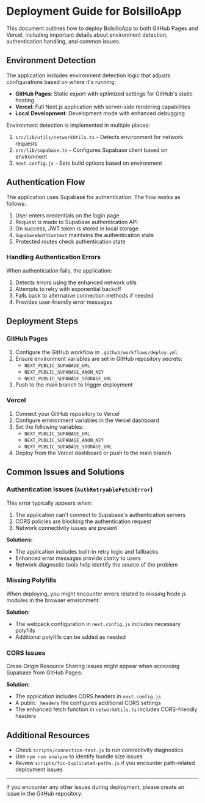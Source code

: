 # Deployment Guide for BolsilloApp

This document outlines how to deploy BolsilloApp to both GitHub Pages and Vercel, including important details about environment detection, authentication handling, and common issues.

## Environment Detection

The application includes environment detection logic that adjusts configurations based on where it's running:

- **GitHub Pages**: Static export with optimized settings for GitHub's static hosting
- **Vercel**: Full Next.js application with server-side rendering capabilities
- **Local Development**: Development mode with enhanced debugging

Environment detection is implemented in multiple places:

1. `src/lib/utils/networkUtils.ts` - Detects environment for network requests
2. `src/lib/supabase.ts` - Configures Supabase client based on environment
3. `next.config.js` - Sets build options based on environment

## Authentication Flow

The application uses Supabase for authentication. The flow works as follows:

1. User enters credentials on the login page
2. Request is made to Supabase authentication API
3. On success, JWT token is stored in local storage
4. `SupabaseAuthContext` maintains the authentication state
5. Protected routes check authentication state

### Handling Authentication Errors

When authentication fails, the application:

1. Detects errors using the enhanced network utils
2. Attempts to retry with exponential backoff
3. Falls back to alternative connection methods if needed
4. Provides user-friendly error messages

## Deployment Steps

### GitHub Pages

1. Configure the GitHub workflow in `.github/workflows/deploy.yml`
2. Ensure environment variables are set in GitHub repository secrets:
   - `NEXT_PUBLIC_SUPABASE_URL`  
   - `NEXT_PUBLIC_SUPABASE_ANON_KEY`
   - `NEXT_PUBLIC_SUPABASE_STORAGE_URL`
3. Push to the main branch to trigger deployment

### Vercel

1. Connect your GitHub repository to Vercel
2. Configure environment variables in the Vercel dashboard
3. Set the following variables:
   - `NEXT_PUBLIC_SUPABASE_URL`
   - `NEXT_PUBLIC_SUPABASE_ANON_KEY`
   - `NEXT_PUBLIC_SUPABASE_STORAGE_URL`
4. Deploy from the Vercel dashboard or push to the main branch

## Common Issues and Solutions

### Authentication Issues (`AuthRetryableFetchError`)

This error typically appears when:

1. The application can't connect to Supabase's authentication servers
2. CORS policies are blocking the authentication request
3. Network connectivity issues are present

**Solutions:**

- The application includes built-in retry logic and fallbacks
- Enhanced error messages provide clarity to users
- Network diagnostic tools help identify the source of the problem

### Missing Polyfills

When deploying, you might encounter errors related to missing Node.js modules in the browser environment:

**Solution:**

- The webpack configuration in `next.config.js` includes necessary polyfills
- Additional polyfills can be added as needed

### CORS Issues

Cross-Origin Resource Sharing issues might appear when accessing Supabase from GitHub Pages:

**Solution:**

- The application includes CORS headers in `next.config.js`
- A public `_headers` file configures additional CORS settings
- The enhanced fetch function in `networkUtils.ts` includes CORS-friendly headers

## Additional Resources

- Check `scripts/connection-test.js` to run connectivity diagnostics
- Use `npm run analyze` to identify bundle size issues
- Review `scripts/fix-duplicated-paths.js` if you encounter path-related deployment issues

---

If you encounter any other issues during deployment, please create an issue in the GitHub repository. 